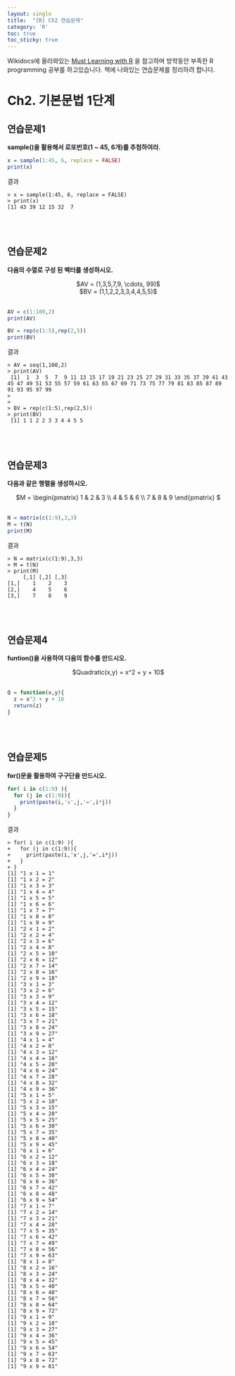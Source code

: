 ```yaml
---
layout: single
title:  "[R] Ch2 연습문제"
category: 'R'
toc: true
toc_sticky: true
---
```



Wikidocs에 올라와있는 [Must Learning with R](https://wikidocs.net/book/4315) 을 참고하며 방학동안 부족한 R programming 공부를 하고있습니다. 책에 나와있는 연습문제를 정리하려 합니다.

# Ch2. 기본문법 1단계


## 연습문제1
**sample()을 활용해서 로또번호(1 ~ 45, 6개)를 추첨하여라.**

```R
x = sample(1:45, 6, replace = FALSE)
print(x)
```
결과
```
> x = sample(1:45, 6, replace = FALSE)
> print(x)
[1] 43 39 12 15 32  7
```
<br/><br/>
## 연습문제2
**다음의 수열로 구성 된 벡터를 생성하시오.** <br/>
<center> $AV = (1,3,5,7,9, \cdots, 99)$<br/> $BV = (1,1,2,2,3,3,4,4,5,5)$ </center> 

<br/>

```R
AV = c(1:100,2)
print(AV)

BV = rep(c(1:5),rep(2,5))
print(BV)
```

결과
```
> AV = seq(1,100,2)
> print(AV)
 [1]  1  3  5  7  9 11 13 15 17 19 21 23 25 27 29 31 33 35 37 39 41 43 45 47 49 51 53 55 57 59 61 63 65 67 69 71 73 75 77 79 81 83 85 87 89 91 93 95 97 99
> 
> 
> BV = rep(c(1:5),rep(2,5))
> print(BV)
 [1] 1 1 2 2 3 3 4 4 5 5
```
<br/><br/>
## 연습문제3
**다음과 같은 행렬을 생성하시오.**<br/>
<center> 
$M = \begin{pmatrix}
1 & 2 & 3 \\
4 & 5 & 6 \\
7 & 8 & 9
\end{pmatrix}
$ </center> 

<br/>

```R
N = matrix(c(1:9),3,3)
M = t(N)
print(M)
```
결과
```
> N = matrix(c(1:9),3,3)
> M = t(N)
> print(M)
     [,1] [,2] [,3]
[1,]    1    2    3
[2,]    4    5    6
[3,]    7    8    9
```

<br/><br/>
## 연습문제4
**funtion()을 사용하여 다음의 함수를 만드시오.** <br/>
 <center> 
$Quadratic(x,y) = x^2 + y + 10$  </center> 

<br/>

```R
Q = function(x,y){
  z = x^2 + y + 10
  return(z)
}
```
<br/><br/>
## 연습문제5
**for()문을 활용하여 구구단을 만드시오.**

```R
for( i in c(1:9) ){
  for (j in c(1:9)){
    print(paste(i,'x',j,'=',i*j))
  }
}
```
결과
```
> for( i in c(1:9) ){
+   for (j in c(1:9)){
+     print(paste(i,'x',j,'=',i*j))
+   }
+ }
[1] "1 x 1 = 1"
[1] "1 x 2 = 2"
[1] "1 x 3 = 3"
[1] "1 x 4 = 4"
[1] "1 x 5 = 5"
[1] "1 x 6 = 6"
[1] "1 x 7 = 7"
[1] "1 x 8 = 8"
[1] "1 x 9 = 9"
[1] "2 x 1 = 2"
[1] "2 x 2 = 4"
[1] "2 x 3 = 6"
[1] "2 x 4 = 8"
[1] "2 x 5 = 10"
[1] "2 x 6 = 12"
[1] "2 x 7 = 14"
[1] "2 x 8 = 16"
[1] "2 x 9 = 18"
[1] "3 x 1 = 3"
[1] "3 x 2 = 6"
[1] "3 x 3 = 9"
[1] "3 x 4 = 12"
[1] "3 x 5 = 15"
[1] "3 x 6 = 18"
[1] "3 x 7 = 21"
[1] "3 x 8 = 24"
[1] "3 x 9 = 27"
[1] "4 x 1 = 4"
[1] "4 x 2 = 8"
[1] "4 x 3 = 12"
[1] "4 x 4 = 16"
[1] "4 x 5 = 20"
[1] "4 x 6 = 24"
[1] "4 x 7 = 28"
[1] "4 x 8 = 32"
[1] "4 x 9 = 36"
[1] "5 x 1 = 5"
[1] "5 x 2 = 10"
[1] "5 x 3 = 15"
[1] "5 x 4 = 20"
[1] "5 x 5 = 25"
[1] "5 x 6 = 30"
[1] "5 x 7 = 35"
[1] "5 x 8 = 40"
[1] "5 x 9 = 45"
[1] "6 x 1 = 6"
[1] "6 x 2 = 12"
[1] "6 x 3 = 18"
[1] "6 x 4 = 24"
[1] "6 x 5 = 30"
[1] "6 x 6 = 36"
[1] "6 x 7 = 42"
[1] "6 x 8 = 48"
[1] "6 x 9 = 54"
[1] "7 x 1 = 7"
[1] "7 x 2 = 14"
[1] "7 x 3 = 21"
[1] "7 x 4 = 28"
[1] "7 x 5 = 35"
[1] "7 x 6 = 42"
[1] "7 x 7 = 49"
[1] "7 x 8 = 56"
[1] "7 x 9 = 63"
[1] "8 x 1 = 8"
[1] "8 x 2 = 16"
[1] "8 x 3 = 24"
[1] "8 x 4 = 32"
[1] "8 x 5 = 40"
[1] "8 x 6 = 48"
[1] "8 x 7 = 56"
[1] "8 x 8 = 64"
[1] "8 x 9 = 72"
[1] "9 x 1 = 9"
[1] "9 x 2 = 18"
[1] "9 x 3 = 27"
[1] "9 x 4 = 36"
[1] "9 x 5 = 45"
[1] "9 x 6 = 54"
[1] "9 x 7 = 63"
[1] "9 x 8 = 72"
[1] "9 x 9 = 81"
```
